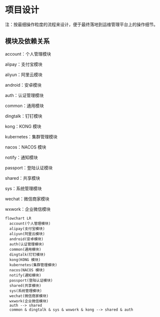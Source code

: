# 项目设计

注：按最细操作粒度的流程来设计，便于最终落地到运维管理平台上的操作细节。

## 模块及依赖关系

account：个人管理模块

alipay：支付宝模块

aliyun：阿里云模块

android：安卓模块

auth：认证管理模块

common：通用模块

dingtalk：钉钉模块

kong：KONG 模块

kubernetes：集群管理模块

nacos：NACOS 模块

notify：通知模块

passport：登陆认证模块

shared：共享模块

sys：系统管理模块

wechat：微信商家模块

wxwork：企业微信模块

```mermaid
flowchart LR
  account(个人管理模块)
  alipay(支付宝模块)
  aliyun(阿里云模块)
  android(安卓模块)
  auth(认证管理模块)
  common(通用模块)
  dingtalk(钉钉模块)
  kong(KONG 模块)
  kubernetes(集群管理模块)
  nacos(NACOS 模块)
  notify(通知模块)
  passport(登陆认证模块)
  shared(共享模块)
  sys(系统管理模块)
  wechat(微信商家模块)
  wxwork(企业微信模块)
  auth --> shared
  common & dingtalk & sys & wxwork & kong --> shared & auth

```
